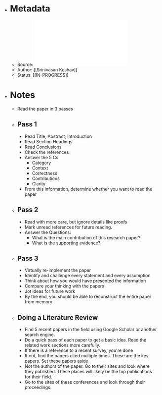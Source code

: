 - # Metadata
	- Source: ![How to Read a Paper.pdf](../assets/How_to_Read_a_Paper_1683815418635_0.pdf)
	- Author: [[Srinivasan Keshav]]
	- Status: [[IN-PROGRESS]]
- # Notes
	- Read the paper in 3 passes
	- ## Pass 1
		- Read Title, Abstract, Introduction
		- Read Section Headings
		- Read Conclusions
		- Check the references
		- Answer the 5 Cs
			- Category
			- Context
			- Correctness
			- Contributions
			- Clarity
		- From this information, determine whether you want to read the paper
	- ## Pass 2
		- Read with more care, but ignore details like proofs
		- Mark unread references for future reading.
		- Answer the Questions:
			- What is the main contribution of this research paper?
			- What is the supporting evidence?
	- ## Pass 3
		- Virtually re-implement the paper
		- Identify and challenge every statement and every assumption
		- Think about how you would have presented the information
		- Compare your thinking with the papers
		- Jot ideas for future work
		- By the end, you should be able to reconstruct the entire paper from memory
	- ## Doing a Literature Review
		- Find 5 recent papers in the field using Google Scholar or another search engine.
		- Do a quick pass of each paper to get a basic idea. Read the related work sections more carefully.
		- If there is a reference to a recent survey, you're done
		- If not, find the papers cited multiple times. These are the key papers. Set these papers aside
		- Not the authors of the paper. Go to their sites and look where they published. These places will likely be the top publications for their field.
		- Go to the sites of these conferences and look through their proceedings.